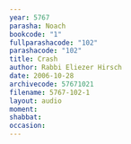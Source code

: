```yaml
---
year: 5767
parasha: Noach
bookcode: "1"
fullparashacode: "102"
parashacode: "102"
title: Crash
author: Rabbi Eliezer Hirsch
date: 2006-10-28
archivecode: 57671021
filename: 5767-102-1
layout: audio
moment: 
shabbat: 
occasion: 
---
```

